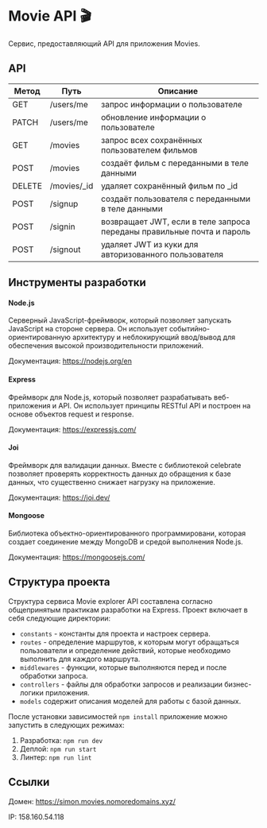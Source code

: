 # Movie API 🎬

Сервис, предоставляющий API для приложения Movies.

## API

| Метод  | Путь         | Описание                                                               |
| ------ | ------------ | ---------------------------------------------------------------------- |
| GET    | /users/me    | запрос информации о пользователе                                       |
| PATCH  | /users/me    | обновление информации о пользователе                                   |
| GET    | /movies      | запрос всех сохранённых пользователем фильмов                          |
| POST   | /movies      | создаёт фильм с переданными в теле данными                             |
| DELETE | /movies/\_id | удаляет сохранённый фильм по \_id                                      |
| POST   | /signup      | создаёт пользователя с переданными в теле данными                      |
| POST   | /signin      | возвращает JWT, если в теле запроса переданы правильные почта и пароль |
| POST   | /signout     | удаляет JWT из куки для авторизованного пользователя                   |

## Инструменты разработки

#### Node.js

Cерверный JavaScript-фреймворк, который позволяет запускать JavaScript на стороне сервера. Он использует событийно-ориентированную архитектуру и неблокирующий ввод/вывод для обеспечения высокой производительности приложений.

Документация: https://nodejs.org/en

#### Express

Фреймворк для Node.js, который позволяет разрабатывать веб-приложения и API. Он использует принципы RESTful API и построен на основе объектов request и response.

Документация: https://expressjs.com/

#### Joi

Фреймворк для валидации данных. Вместе с библиотекой сelebrate позволяет проверять корректность данных до обращения к базе данных, что существенно снижает нагрузку на приложение.

Документация: https://joi.dev/

#### Mongoose

Библиотека объектно-ориентированного программировани, которая создает соединение между MongoDB и средой выполнения Node.js.

Документация: https://mongoosejs.com/

## Структура проекта

Структура сервиса Movie explorer API составлена согласно общепринятым практикам разработки на Express. Проект включает в себя следующие директории:

- `constants` - константы для проекта и настроек сервера.
- `routes` - определение маршрутов, к которым могут обращаться пользователи и определение действий, которые необходимо выполнить для каждого маршрута.
- `middlewares` - функции, которые выполняются перед и после обработки запроса.
- `controllers` - файлы для обработки запросов и реализации бизнес-логики приложения.
- `models` содержит описания моделей для работы с базой данных.

После установки зависимостей `npm install` приложение можно запустить в следующих режимах:

1. Разработка: `npm run dev`
2. Деплой: `npm run start`
3. Линтер: `npm run lint`

## Ссылки

Домен: https://simon.movies.nomoredomains.xyz/

IP: 158.160.54.118
